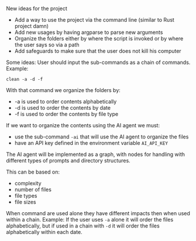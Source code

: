 New ideas for the project
- Add a way to use the project via the command line (similar to Rust project damn)
- Add new usages by having argparse to parse new arguments
- Organize the folders either by where the script is invoked or by where the user says so via a path
- Add safeguards to make sure that the user does not kill his computer 

Some ideas:
User should input the sub-commands as a chain of commands. Example:

```
clean -a -d -f 
```

With that command we organize the folders by:
- -a is used to order contents alphabetically
- -d is used to order the contents by date
- -f is used to order the contents by file type

If we want to organize the contents using the AI agent we must:
- use the sub-command `-ai` that will use the AI agent to organize the files
- have an API key defined in the environment variable `AI_API_KEY`

The AI agent will be implemented as a graph, with nodes for handling with different types of prompts and directory structures.

This can be based on:
- complexity
- number of files
- file types
- file sizes

When command are used alone they have different impacts then when used within a chain. Example:
If the user uses `-a` alone it will order the files alphabetically, but if used in a chain with `-d` it will order the files alphabetically within each date.
